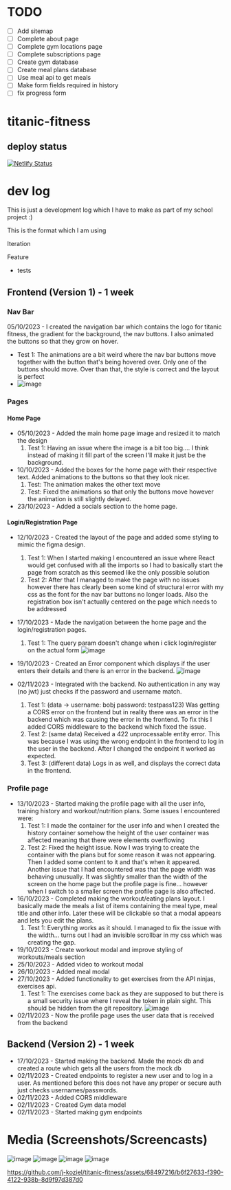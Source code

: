 # TODO
- [ ] Add sitemap
- [ ] Complete about page
- [ ] Complete gym locations page
- [ ] Complete subscriptions page
- [ ] Create gym database
- [ ] Create meal plans database
- [ ] Use meal api to get meals
- [ ] Make form fields required in history
- [ ] fix progress form
 
 # titanic-fitness

## deploy status

[![Netlify Status](https://api.netlify.com/api/v1/badges/f0565ff7-3544-4bc9-a941-9a1759e3f615/deploy-status)](https://app.netlify.com/sites/titanic-fitness/deploys)

# dev log

This is just a development log which I have to make as part of my school project :)

This is the format which I am using

Iteration

Feature

- tests

## Frontend (Version 1) - 1 week

### Nav Bar

05/10/2023 - I created the navigation bar which contains the logo for titanic fitness, the gradient for the background, the nav buttons. I also animated the buttons so that they grow on hover.

- Test 1: The animations are a bit weird where the nav bar buttons move together with the button that's being hovered over. Only one of the buttons should move. Over than that, the style is correct and the layout is perfect
- ![image](https://github.com/j-koziel/titanic-fitness/assets/68497216/9c9369be-afb2-475c-899c-2b42ee208bbf)

### Pages

#### Home Page

- 05/10/2023 - Added the main home page image and resized it to match the design
  1. Test 1: Having an issue where the image is a bit too big.... I think instead of making it fill part of the screen I'll make it just be the background.
- 10/10/2023 - Added the boxes for the home page with their respective text. Added animations to the buttons so that they look nicer.
  1. Test: The animation makes the other text move
  2. Test: Fixed the animations so that only the buttons move however the animation is still slightly delayed.
- 23/10/2023 - Added a socials section to the home page.

#### Login/Registration Page

- 12/10/2023 - Created the layout of the page and added some styling to mimic the figma design.
  1. Test 1: When I started making I encountered an issue where React would get confused with all the imports so I had to basically start the page from scratch as this seemed like the only possible solution
  2. Test 2: After that I managed to make the page with no issues however there has clearly been some kind of structural error with my css as the font for the nav bar buttons no longer loads. Also the registration box isn't actually centered on the page which needs to       be addressed
- 17/10/2023 - Made the navigation between the home page and the login/registration pages.
  1. Test 1: The query param doesn't change when i click login/register on the actual form
![image](https://github.com/j-koziel/titanic-fitness/assets/68497216/a9459f7c-0aff-49cd-bf3e-f6757176b0b7)

- 19/10/2023 - Created an Error component which displays if the user enters their details and there is an error in the backend.
  ![image](https://github.com/j-koziel/titanic-fitness/assets/68497216/8d84fb63-485f-4969-aff1-c0e0937d19ed)

- 02/11/2023 - Integrated with the backend. No authentication in any way (no jwt) just checks if the password and username match.
  1. Test 1: (data -> username: bobj password: testpass123) Was getting a CORS error on the frontend but in reality there was an error in the backend which was causing the error in the frontend. To fix this I added CORS middleware to the backend which fixed the issue.
  2. Test 2: (same data) Received a 422 unprocessable entity error. This was because I was using the wrong endpoint in the frontend to log in the user in the backend. After I changed the endpoint it worked as expected.
  3. Test 3: (different data) Logs in as well, and displays the correct data in the frontend. 


 
### Profile page
- 13/10/2023 - Started making the profile page with all the user info, training history and workout/nutrition plans. Some issues I encountered were:
  1. Test 1: I made the container for the user info and when I created the history container somehow the height of the user container was affected meaning that there were elements overflowing
  2. Test 2: Fixed the height issue. Now I was trying to create the container with the plans but for some reason it was not appearing. Then I added some content to it and that's when it appeared. Another issue that I had encountered was that the page width was behaving unusually. It was slightly smaller than the width of the screen on the home page but the profile page is fine... however when I switch to a smaller screen the profile page is also affected.
- 16/10/2023 - Completed making the workout/eating plans layout. I basically made the meals a list of items containing the meal type, meal title and other info. Later these will be clickable so that a modal appears and lets you edit the plans.
  1. Test 1: Everything works as it should. I managed to fix the issue with the width... turns out I had an invisible scrollbar in my css which was creating the gap.
- 19/10/2023 - Create workout modal and improve styling of workouts/meals section
- 25/10/2023 - Added video to workout modal
- 26/10/2023 - Added meal modal
- 27/10/2023 - Added functionality to get exercises from the API ninjas, exercises api.
  1. Test 1: The exercises come back as they are supposed to but there is a small security issue where I reveal the token in plain sight. This should be hidden from the git repository.
 ![image](https://github.com/j-koziel/titanic-fitness/assets/68497216/d8a7f24e-3e6c-4a23-9053-08e4832be6f7)
- 02/11/2023 - Now the profile page uses the user data that is received from the backend


## Backend (Version 2) - 1 week
- 17/10/2023 - Started making the backend. Made the mock db and created a route which gets all the users from the mock db
- 02/11/2023 - Created endpoints to register a new user and to log in a user. As mentioned before this does not have any proper or secure auth just checks usernames/passwords.
- 02/11/2023 - Added CORS middleware
- 02/11/2023 - Created Gym data model
- 02/11/2023 - Started making gym endpoints

# Media (Screenshots/Screencasts)
![image](https://github.com/j-koziel/titanic-fitness/assets/68497216/30934fad-080e-4e73-b960-70932ebc3da6)
![image](https://github.com/j-koziel/titanic-fitness/assets/68497216/441a5192-b363-4ecc-93f0-f3c81c062b7b)
![image](https://github.com/j-koziel/titanic-fitness/assets/68497216/555f5b24-6a66-4711-bb09-fc84f8586fcc)
![image](https://github.com/j-koziel/titanic-fitness/assets/68497216/dc1d8d22-e596-48d1-aaad-9f00adf7406c)



https://github.com/j-koziel/titanic-fitness/assets/68497216/b6f27633-f390-4122-938b-8d9f97d387d0





